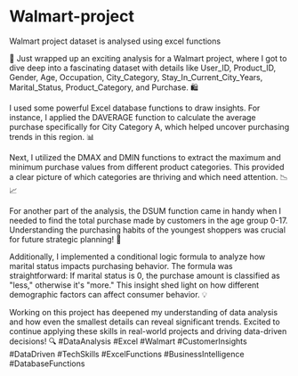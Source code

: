# Walmart-project
Walmart project dataset is analysed using excel functions 

🚀 Just wrapped up an exciting analysis for a Walmart project, where I got to dive deep into a fascinating dataset with details like User_ID, Product_ID, Gender, Age, Occupation, City_Category, Stay_In_Current_City_Years, Marital_Status, Product_Category, and Purchase. 🛍️

I used some powerful Excel database functions to draw insights. For instance, I applied the DAVERAGE function to calculate the average purchase specifically for City Category A, which helped uncover purchasing trends in this region. 📊

Next, I utilized the DMAX and DMIN functions to extract the maximum and minimum purchase values from different product categories. This provided a clear picture of which categories are thriving and which need attention. 📉📈

For another part of the analysis, the DSUM function came in handy when I needed to find the total purchase made by customers in the age group 0-17. Understanding the purchasing habits of the youngest shoppers was crucial for future strategic planning! 👶

Additionally, I implemented a conditional logic formula to analyze how marital status impacts purchasing behavior. The formula was straightforward: If marital status is 0, the purchase amount is classified as "less," otherwise it's "more." This insight shed light on how different demographic factors can affect consumer behavior. 💡

Working on this project has deepened my understanding of data analysis and how even the smallest details can reveal significant trends. Excited to continue applying these skills in real-world projects and driving data-driven decisions! 🔍 #DataAnalysis #Excel #Walmart #CustomerInsights #DataDriven #TechSkills #ExcelFunctions #BusinessIntelligence #DatabaseFunctions
